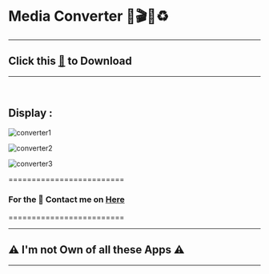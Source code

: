 # Media Converter 🔧🎬🎵♻️

--------------------------------
## Click this [🥑](https://drive.google.com/file/d/1_EHFeiBL5DquM_zgaOv6ldeTbAkeDe24/view?usp=sharing) to Download
--------------------------------
</br>


## Display :
![converter1](https://user-images.githubusercontent.com/73746365/156140677-67a9e56b-9bc2-48cb-a168-7df74902467c.JPG)

![converter2](https://user-images.githubusercontent.com/73746365/156140700-8805ede5-8cd4-4408-bcfa-90e2dac315e1.JPG)

![converter3](https://user-images.githubusercontent.com/73746365/156140710-f4831e8e-39ca-45ed-b1ff-d893c8bc0cdb.JPG)


=========================
### For the 🔐 Contact me on [Here](https://vfvrizky.my.id)
=========================

--------------------------------
## ⚠️ I'm not Own of all these Apps ⚠️
--------------------------------
